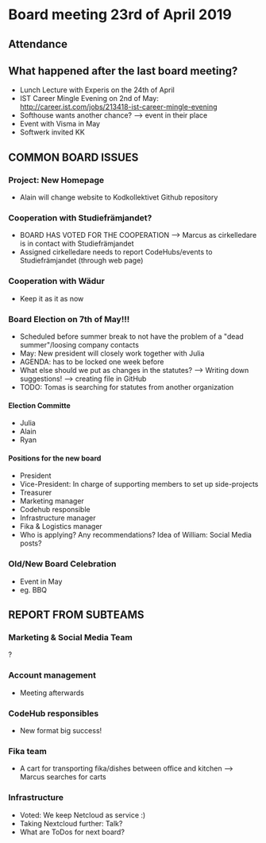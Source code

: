 # Board meeting 23rd of April 2019
## Attendance



## What happened after the last board meeting? 
- Lunch Lecture with Experis on the 24th of April
- IST Career Mingle Evening on 2nd of May: http://career.ist.com/jobs/213418-ist-career-mingle-evening
- Softhouse wants another chance? --> event in their place
- Event with Visma in May
- Softwerk invited KK

## COMMON BOARD ISSUES
### Project: New Homepage
- Alain will change website to Kodkollektivet Github repository

### Cooperation with Studiefrämjandet?
- BOARD HAS VOTED FOR THE COOPERATION --> Marcus as cirkelledare is in contact with Studiefrämjandet
- Assigned cirkelledare needs to report CodeHubs/events to Studiefrämjandet (through web page)

### Cooperation with Wädur
- Keep it as it as now

### Board Election on 7th of May!!!
- Scheduled before summer break to not have the problem of a "dead summer"/loosing company contacts
- May: New president will closely work together with Julia
- AGENDA: has to be locked one week before
- What else should we put as changes in the statutes? --> Writing down suggestions! --> creating file in GitHub
- TODO: Tomas is searching for statutes from another organization

#### Election Committe
- Julia
- Alain
- Ryan

#### Positions for the new board
- President
- Vice-President: In charge of supporting members to set up side-projects
- Treasurer
- Marketing manager
- Codehub responsible
- Infrastructure manager
- Fika & Logistics manager
- Who is applying? Any recommendations? Idea of William: Social Media posts?

### Old/New Board Celebration
- Event in May
- eg. BBQ

## REPORT FROM SUBTEAMS
### Marketing & Social Media Team
?

### Account management
- Meeting afterwards

### CodeHub responsibles
- New format big success!

### Fika team
- A cart for transporting fika/dishes between office and kitchen --> Marcus searches for carts

### Infrastructure
- Voted: We keep Netcloud as service :)
- Taking Nextcloud further: Talk?
- What are ToDos for next board?
